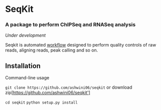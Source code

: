 # SeqKit

### A package to perform ChIPSeq and RNASeq analysis
*Under development*

Seqkit is automated [workflow](https://github.com/ashwini06/seqkit/blob/master/misc/SeqKit_workflow.pdf) designed to perform quality controls of raw reads, aligning reads, peak calling and  so on.

## Installation
Command-line usage
 

`git clone https://github.com/ashwini06/seqkit`
or download zip[https://github.com/ashwini06/seqkit']

`cd seqkit`
`python setup.py install`

